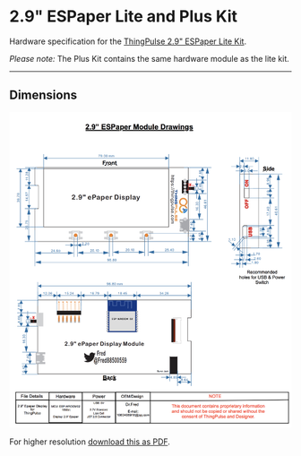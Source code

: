 # 2.9" ESPaper Lite and Plus Kit

Hardware specification for the [ThingPulse 2.9" ESPaper Lite Kit](https://thingpulse.com/product/espaper-lite-kit-wifi-epaper-display/).

*Please note:* The Plus Kit contains the same hardware module as the lite kit.

---

## Dimensions

![](../img/specs/2_9-espaper-kit-dimensions.png)

For higher resolution [download this as PDF](./2_9-espaper-kit-dimensions.md).
